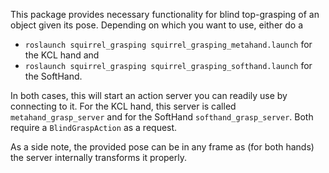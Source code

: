 This package provides necessary functionality for blind top-grasping of an object given its pose.
Depending on which you want to use, either do a
- `roslaunch squirrel_grasping squirrel_grasping_metahand.launch` for the KCL hand
and
- `roslaunch squirrel_grasping squirrel_grasping_softhand.launch` for the SoftHand.

In both cases, this will start an action server you can readily use by connecting to it. For the KCL hand, this server is called `metahand_grasp_server` and for the SoftHand `softhand_grasp_server`. Both require a `BlindGraspAction` as a request.

As a side note, the provided pose can be in any frame as (for both hands) the server internally transforms it properly.
